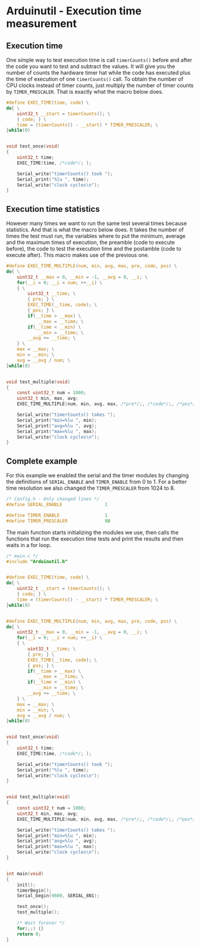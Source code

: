 # Arduinutil - Execution time measurement



## Execution time



One simple way to test execution time is call `timerCounts()` before and after
the code you want to test and subtract the values. It will give you the number
of counts the hardware timer hat while the code has executed plus the time of
execution of one `timerCounts()` call. To obtain the number of CPU clocks
instead of timer counts, just multiply the number of timer counts by
`TIMER_PRESCALER`. That is exactly what the macro below does.



```c
#define EXEC_TIME(time, code) \
do{ \
    uint32_t __start = timerCounts(); \
    { code; } \
    time = (timerCounts() - __start) * TIMER_PRESCALER; \
}while(0)


void test_once(void)
{
    uint32_t time;
    EXEC_TIME(time, /*code*/; );

    Serial_write("timerCounts() took ");
    Serial_print("%lu ", time);
    Serial_write("clock cycles\n");
}
```



## Execution time statistics



However many times we want to run the same test several times because
statistics. And that is what the macro below does. It takes the number of times
the test must run, the variables where to put the minimum, average and the
maximum times of execution, the preamble (code to execute before), the code to
test the execution time and the postamble (code to execute after). This macro
makes use of the previous one.



```c
#define EXEC_TIME_MULTIPLE(num, min, avg, max, pre, code, pos) \
do{ \
    uint32_t __max = 0, __min = -1, __avg = 0, __i; \
    for(__i = 0; __i < num; ++__i) \
    { \
        uint32_t __time; \
        { pre; } \
        EXEC_TIME(__time, code); \
        { pos; } \
        if(__time > __max) \
            __max = __time; \
        if(__time < __min) \
            __min = __time; \
        __avg += __time; \
    } \
    max = __max; \
    min = __min; \
    avg = __avg / num; \
}while(0)


void test_multiple(void)
{
    const uint32_t num = 1000;
    uint32_t min, max, avg;
    EXEC_TIME_MULTIPLE(num, min, avg, max, /*pre*/;, /*code*/;, /*pos*/; );

    Serial_write("timerCounts() takes ");
    Serial_print("min=%lu ", min);
    Serial_print("avg=%lu ", avg);
    Serial_print("max=%lu ", max);
    Serial_write("clock cycles\n");
}
```



## Complete example



For this example we enabled the serial and the timer modules by changing the
definitions of `SERIAL_ENABLE` and `TIMER_ENABLE` from 0 to 1. For a better
time resolution we also changed the `TIMER_PRESCALER` from 1024 to 8.



```c
/* Config.h - Only changed lines */
#define SERIAL_ENABLE                1

#define TIMER_ENABLE                 1
#define TIMER_PRESCALER              8U
```



The main function starts initializing the modules we use, then calls the
functions that run the execution time tests and print the results and then
waits in a for loop.



```c
/* main.c */
#include "Arduinutil.h"


#define EXEC_TIME(time, code) \
do{ \
    uint32_t __start = timerCounts(); \
    { code; } \
    time = (timerCounts() - __start) * TIMER_PRESCALER; \
}while(0)


#define EXEC_TIME_MULTIPLE(num, min, avg, max, pre, code, pos) \
do{ \
    uint32_t __max = 0, __min = -1, __avg = 0, __i; \
    for(__i = 0; __i < num; ++__i) \
    { \
        uint32_t __time; \
        { pre; } \
        EXEC_TIME(__time, code); \
        { pos; } \
        if(__time > __max) \
            __max = __time; \
        if(__time < __min) \
            __min = __time; \
        __avg += __time; \
    } \
    max = __max; \
    min = __min; \
    avg = __avg / num; \
}while(0)


void test_once(void)
{
    uint32_t time;
    EXEC_TIME(time, /*code*/; );

    Serial_write("timerCounts() took ");
    Serial_print("%lu ", time);
    Serial_write("clock cycles\n");
}


void test_multiple(void)
{
    const uint32_t num = 1000;
    uint32_t min, max, avg;
    EXEC_TIME_MULTIPLE(num, min, avg, max, /*pre*/;, /*code*/;, /*pos*/; );

    Serial_write("timerCounts() takes ");
    Serial_print("min=%lu ", min);
    Serial_print("avg=%lu ", avg);
    Serial_print("max=%lu ", max);
    Serial_write("clock cycles\n");
}


int main(void)
{
    init();
    timerBegin();
    Serial_begin(9600, SERIAL_8N1);

    test_once();
    test_multiple();

    /* Wait forever */
    for(;;) {}
    return 0;
}
```
